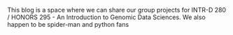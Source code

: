 This blog is a space where we can share our group projects for INTR-D 280 / HONORS 295 - An Introduction to Genomic Data Sciences. We also happen to be spider-man and python fans
